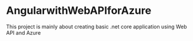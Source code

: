 # AngularwithWebAPIforAzure
This project is mainly about creating basic .net core application using Web API and Azure
